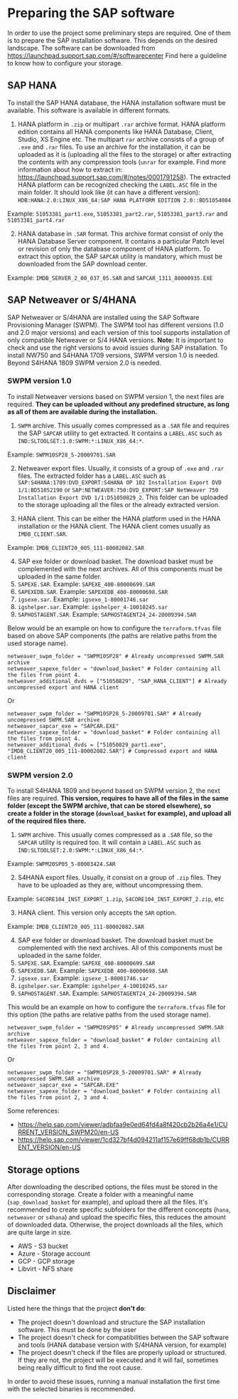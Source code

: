 # Preparing the SAP software

In order to use the project some preliminary steps are required. One of them is to prepare the SAP installation software. This depends on the desired landscape.
The software can be downloaded from https://launchpad.support.sap.com/#/softwarecenter
Find here a guideline to know how to configure your storage.

## SAP HANA

To install the SAP HANA database, the HANA installation software must be available. This software is available in different formats.

1. HANA platform in `.zip` or multipart `.rar` archive format. HANA platform edition contains all HANA components like HANA Database, Client, Studio, XS Engine etc. The multipart `rar` archive consists of a group of `.exe` and `.rar` files. To use an archive for the installation, it can be uploaded as it is (uploading all the files to the storage) or after extracting the contents with any compression tools (`unrar` for example. Find more information about how to extract in: https://launchpad.support.sap.com/#/notes/0001791258). The extracted HANA platform can be recognized checking the `LABEL.ASC` file in the main folder. It should look like (it can have a different version): `HDB:HANA:2.0:LINUX_X86_64:SAP HANA PLATFORM EDITION 2.0::BD51054084`

  Example: `51053381_part1.exe`, `51053381_part2.rar`, `51053381_part3.rar` and `51053381_part4.rar`

2. HANA database in `.SAR` format. This archive format consist of only the HANA Database Server component. It contains a particular Patch level or revision of only the database component of HANA platform. To extract this option, the SAP `SAPCAR` utility is mandatory, which must be downloaded from the SAP download center.

  Example: `IMDB_SERVER_2_00_037_05.SAR` and `SAPCAR_1311_80000935.EXE`

## SAP Netweaver or S/4HANA

SAP Netweaver or S/4HANA are installed using the SAP Software Provisioning Manager (SWPM). The SWPM tool has different versions (1.0 and 2.0 major versions) and each version of this tool supports installation of only compatible Netweaver or S/4 HANA versions. **Note:** It is important to check and use the right versions to avoid issues during SAP installation. To install NW750 and S4HANA 1709 versions, SWPM version 1.0 is needed. Beyond S4HANA 1809 SWPM version 2.0 is needed.

### SWPM version 1.0

To install Netweaver versions based on SWPM version 1, the next files are required. **They can be uploaded without any predefined structure, as long as all of them are available during the installation.**

1. `SWPM` archive. This usually comes compressed as a `.SAR` file and requires the SAP `SAPCAR` utility to get extracted. It contains a `LABEL.ASC` such as `IND:SLTOOLSET:1.0:SWPM:*:LINUX_X86_64:*`.

  Example: `SWPM10SP28_5-20009701.SAR`

2. Netweaver export files. Usually, it consists of a group of `.exe` and `.rar` files. The extracted folder has a `LABEL.ASC` such as `SAP:S4HANA:1709:DVD_EXPORT:S4HANA OP 102 Installation Export DVD 1/1:BD51052190` or `SAP:NETWEAVER:750:DVD_EXPORT:SAP NetWeaver 750 Installation Export DVD 1/1:D51050829_2`. This folder can be uploaded to the storage uploading all the files or the already extracted version.

3. HANA client. This can be either the HANA platform used in the HANA installation or the HANA client. The HANA client comes usually as `IMDB_CLIENT.SAR`.

  Example: `IMDB_CLIENT20_005_111-80002082.SAR`

4. SAP exe folder or download basket. The download basket must be complemented with the next archives. All of this components must be uploaded in the same folder.
  1. `SAPEXE.SAR`. Example: `SAPEXE_400-80000699.SAR`
  2. `SAPEXEDB.SAR`. Example: `SAPEXEDB_400-80000698.SAR`
  3. `igsexe.sar`. Example: `igsexe_1-80001746.sar`
  4. `igshelper.sar`. Example: `igshelper_4-10010245.sar`
  5. `SAPHOSTAGENT.SAR`. Example: `SAPHOSTAGENT24_24-20009394.SAR`

Below would be an example on how to configure the `terraform.tfvas` file based on above SAP components (the paths are relative paths from the used storage name).

```
netweaver_swpm_folder = "SWPM10SP28" # Already uncompressed SWPM.SAR archive
netweaver_sapexe_folder = "download_basket" # Folder containing all the files from point 4.
netweaver_additional_dvds = ["51050829", "SAP_HANA_CLIENT"] # Already uncompressed export and HANA client
```

Or

```
netweaver_swpm_folder = "SWPM10SP28_5-20009701.SAR" # Already uncompressed SWPM.SAR archive
netweaver_sapcar_exe = "SAPCAR.EXE"
netweaver_sapexe_folder = "download_basket" # Folder containing all the files from point 4.
netweaver_additional_dvds = ["51050829_part1.exe", "IMDB_CLIENT20_005_111-80002082.SAR"] # Compressed export and HANA client
```

### SWPM version 2.0

To install S4HANA 1809 and beyond based on SWPM version 2, the next files are required. **This version, requires to have all of the files in the same folder (except the SWPM archive, that can be stored elsewhere), so create a folder in the storage (`download_basket` for example), and upload all of the required files there.**

1. `SWPM` archive. This usually comes compressed as a `.SAR` file, so the `SAPCAR` utility is required too. It will contain a `LABEL.ASC` such as `IND:SLTOOLSET:2.0:SWPM:*:LINUX_X86_64:*`.

  Example: `SWPM20SP05_5-80003424.SAR`

2. S4HANA export files. Usually, it consist on a group of `.zip` files. They have to be uploaded as they are, without uncompressing them.

  Example: `S4CORE104_INST_EXPORT_1.zip`, `S4CORE104_INST_EXPORT_2.zip`, etc

3. HANA client. This version only accepts the `SAR` option.

  Example: `IMDB_CLIENT20_005_111-80002082.SAR`

4. SAP exe folder or download basket. The download basket must be complemented with the next archives. All of this components must be uploaded in the same folder.
  1. `SAPEXE.SAR`. Example: `SAPEXE_400-80000699.SAR`
  2. `SAPEXEDB.SAR`. Example: `SAPEXEDB_400-80000698.SAR`
  3. `igsexe.sar`. Example: `igsexe_1-80001746.sar`
  4. `igshelper.sar`. Example: `igshelper_4-10010245.sar`
  5. `SAPHOSTAGENT.SAR`. Example: `SAPHOSTAGENT24_24-20009394.SAR`

This would be an example on how to configure the `terraform.tfvas` file for this option (the paths are relative paths from the used storage name).

```
netweaver_swpm_folder = "SWPM20SP05" # Already uncompressed SWPM.SAR archive
netweaver_sapexe_folder = "download_basket" # Folder containing all the files from point 2, 3 and 4.
```

Or

```
netweaver_swpm_folder = "SWPM10SP28_5-20009701.SAR" # Already uncompressed SWPM.SAR archive
netweaver_sapcar_exe = "SAPCAR.EXE"
netweaver_sapexe_folder = "download_basket" # Folder containing all the files from point 2, 3 and 4.
```

Some references:
- https://help.sap.com/viewer/adbfaa9e0ed64fd4a8f420cb2b26a4e1/CURRENT_VERSION_SWPM20/en-US
- https://help.sap.com/viewer/1cd327bf4d094211af157e69ff68db1b/CURRENT_VERSION/en-US


## Storage options

After downloading the described options, the files must be stored in the corresponding storage. Create a folder with a meaningful name (`sap_download_basket` for example), and upload there all the files. It's recommended to create specific subfolders for the different concepts (`hana`, `netweaver` or `s4hana`) and upload the specific files, this reduces the amount of downloaded data. Otherwise, the project downloads all the files, which are quite large in size.

- AWS - S3 bucket
- Azure - Storage account
- GCP - GCP storage
- Libvirt - NFS share

## Disclaimer

Listed here the things that the project **don't do**:

- The project doesn't download and structure the SAP installation software. This must be done by the user
- The project doesn't check for compatibilities between the SAP software and tools (HANA database version with S/4HANA version, for example)
- The project doesn't check if the files are properly upload or structured. If they are not, the project will be executed and it will fail, sometimes being really difficult to find the root cause.

In order to avoid these issues, running a manual installation the first time with the selected binaries is recommended.

